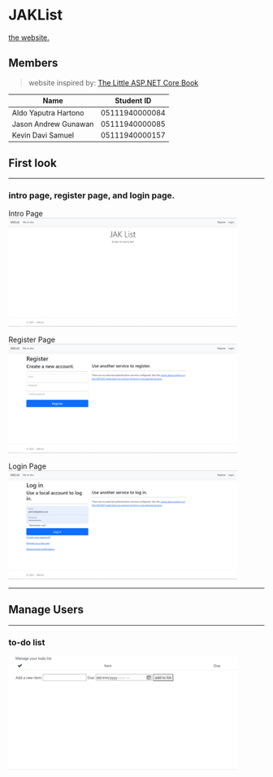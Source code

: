 # JAKList
[the website.](https://jaklist.azurewebsites.net/)

## Members
> website inspired by: [The Little ASP.NET Core Book](https://nbarbettini.gitbooks.io/little-asp-net-core-book/content/)

Name | Student ID 
------------ | -------------
Aldo Yaputra Hartono | 05111940000084
Jason Andrew Gunawan | 05111940000085
Kevin Davi Samuel | 05111940000157


## First look
---
### intro page, register page, and login page.

Intro Page
<img src="img/main.png" width="450">

Register Page
<img src="img/register.png" width="450">

Login Page
<img src="img/login.png" width="450">

---
## Manage Users


---
### to-do list

<img src="img/list.gif" width="450">
